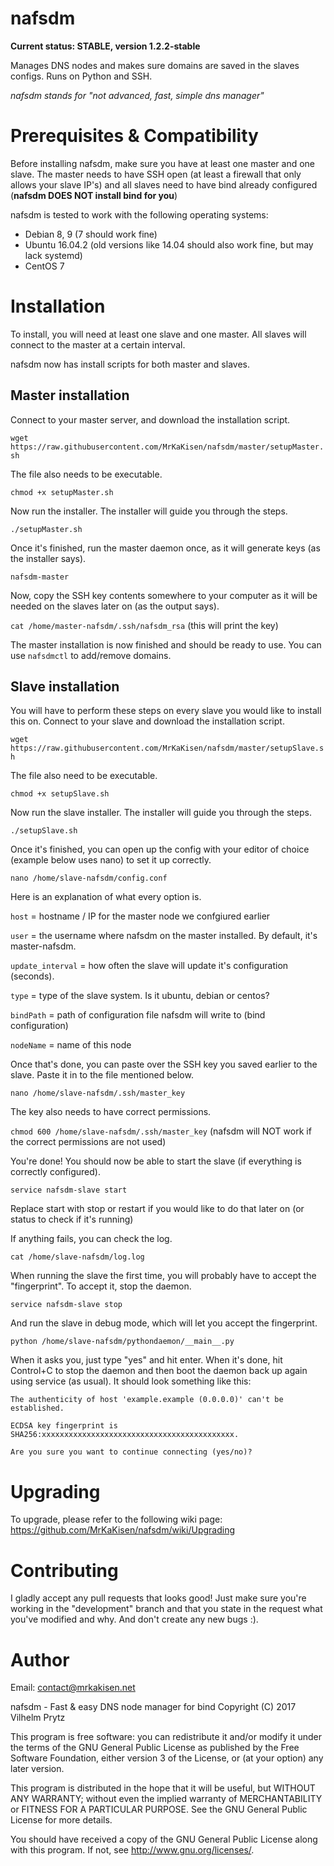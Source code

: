 # nafsdm
**Current status: STABLE, version 1.2.2-stable**

Manages DNS nodes and makes sure domains are saved in the slaves configs. Runs on Python and SSH.

*nafsdm stands for "not advanced, fast, simple dns manager"*

# Prerequisites & Compatibility
Before installing nafsdm, make sure you have at least one master and one slave. The master needs to have SSH open (at least a firewall that only allows your slave IP's) and all slaves need to have bind already configured (**nafsdm DOES NOT install bind for you**)

nafsdm is tested to work with the following operating systems:

* Debian 8, 9 (7 should work fine)
* Ubuntu 16.04.2 (old versions like 14.04 should also work fine, but may lack systemd)
* CentOS 7

# Installation
To install, you will need at least one slave and one master. All slaves will connect to the master at a certain interval.

nafsdm now has install scripts for both master and slaves.

## Master installation
Connect to your master server, and download the installation script.

`wget https://raw.githubusercontent.com/MrKaKisen/nafsdm/master/setupMaster.sh`

The file also needs to be executable.

`chmod +x setupMaster.sh`

Now run the installer. The installer will guide you through the steps.

`./setupMaster.sh`

Once it's finished, run the master daemon once, as it will generate keys (as the installer says).

`nafsdm-master`

Now, copy the SSH key contents somewhere to your computer as it will be needed on the slaves later on (as the output says).

`cat /home/master-nafsdm/.ssh/nafsdm_rsa` (this will print the key)

The master installation is now finished and should be ready to use. You can use `nafsdmctl` to add/remove domains.

## Slave installation
You will have to perform these steps on every slave you would like to install this on.
Connect to your slave and download the installation script.

`wget https://raw.githubusercontent.com/MrKaKisen/nafsdm/master/setupSlave.sh`

The file also need to be executable.

`chmod +x setupSlave.sh`

Now run the slave installer. The installer will guide you through the steps.

`./setupSlave.sh`

Once it's finished, you can open up the config with your editor of choice (example below uses nano) to set it up correctly.

`nano /home/slave-nafsdm/config.conf`


Here is an explanation of what every option is.

`host` = hostname / IP for the master node we confgiured earlier

`user` = the username where nafsdm on the master installed. By default, it's master-nafsdm.

`update_interval` = how often the slave will update it's configuration (seconds).

`type` = type of the slave system. Is it ubuntu, debian or centos?

`bindPath` = path of configuration file nafsdm will write to (bind configuration)

`nodeName` = name of this node

Once that's done, you can paste over the SSH key you saved earlier to the slave. Paste it in to the file mentioned below.

`nano /home/slave-nafsdm/.ssh/master_key`

The key also needs to have correct permissions.

`chmod 600 /home/slave-nafsdm/.ssh/master_key` (nafsdm will NOT work if the correct permissions are not used)

You're done! You should now be able to start the slave (if everything is correctly configured).

`service nafsdm-slave start`

Replace start with stop or restart if you would like to do that later on (or status to check if it's running)

If anything fails, you can check the log.

`cat /home/slave-nafsdm/log.log`

When running the slave the first time, you will probably have to accept the "fingerprint". To accept it, stop the daemon.

`service nafsdm-slave stop`

And run the slave in debug mode, which will let you accept the fingerprint.

`python /home/slave-nafsdm/pythondaemon/__main__.py`

When it asks you, just type "yes" and hit enter. When it's done, hit Control+C to stop the daemon and then boot the daemon back up again using service (as usual). It should look something like this:

`The authenticity of host 'example.example (0.0.0.0)' can't be established.`

`ECDSA key fingerprint is SHA256:xxxxxxxxxxxxxxxxxxxxxxxxxxxxxxxxxxxxxxxxxxx.`

`Are you sure you want to continue connecting (yes/no)?`

# Upgrading

To upgrade, please refer to the following wiki page: <https://github.com/MrKaKisen/nafsdm/wiki/Upgrading>

# Contributing
I gladly accept any pull requests that looks good! Just make sure you're working in the "development" branch and that you state in the request what you've modified and why. And don't create any new bugs :).

# Author
Email: contact@mrkakisen.net

nafsdm - Fast & easy DNS node manager for bind
Copyright (C) 2017 Vilhelm Prytz

This program is free software: you can redistribute it and/or modify
it under the terms of the GNU General Public License as published by
the Free Software Foundation, either version 3 of the License, or
(at your option) any later version.

This program is distributed in the hope that it will be useful,
but WITHOUT ANY WARRANTY; without even the implied warranty of
MERCHANTABILITY or FITNESS FOR A PARTICULAR PURPOSE.  See the
GNU General Public License for more details.

You should have received a copy of the GNU General Public License
along with this program.  If not, see <http://www.gnu.org/licenses/>.
